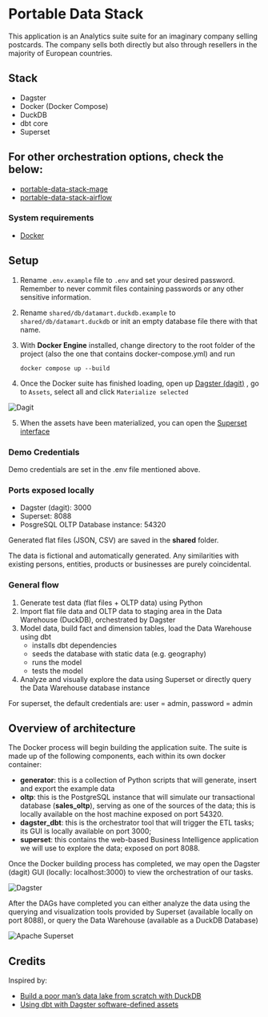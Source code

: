 # Portable Data Stack

This application is an Analytics suite suite for an imaginary company selling postcards. The company sells both directly but also through resellers in the majority of European countries.

## Stack

- Dagster
- Docker (Docker Compose)
- DuckDB
- dbt core
- Superset

## For other orchestration options, check the below:

- [portable-data-stack-mage](https://github.com/cnstlungu/portable-data-stack-mage)
- [portable-data-stack-airflow](https://github.com/cnstlungu/portable-data-stack-airflow)



### System requirements
* [Docker](https://docs.docker.com/engine/install/)

## Setup

1. Rename `.env.example` file to `.env` and set your desired password. Remember to never commit files containing passwords or any other sensitive information.

2. Rename `shared/db/datamart.duckdb.example` to `shared/db/datamart.duckdb` or init an empty database file there with that name.

3. With **Docker Engine** installed, change directory to the root folder of the project (also the one that contains docker-compose.yml) and run

    `docker compose up --build`

4. Once the Docker suite has finished loading, open up [Dagster (dagit)](http://localhost:3000) , go to `Assets`, select all and click `Materialize selected`

![Dagit](resources/dagit.png "Dagit")

5. When the assets have been materialized, you can open the [Superset interface](http://localhost:8088)


### Demo Credentials

Demo credentials are set in the .env file mentioned above. 

### Ports exposed locally
* Dagster (dagit): 3000
* Superset: 8088
* PosgreSQL OLTP Database instance: 54320

Generated flat files (JSON, CSV) are saved in the **shared** folder.

The data is fictional and automatically generated. Any similarities with existing persons, entities, products or businesses are purely coincidental.

### General flow

1. Generate test data (flat files + OLTP data) using Python
2. Import flat file data and OLTP data to staging area in the Data Warehouse (DuckDB), orchestrated by Dagster
3. Model data, build fact and dimension tables, load the Data Warehouse using dbt
    - installs dbt dependencies
    - seeds the database with static data (e.g. geography)
    - runs the model
    - tests the model
4. Analyze and visually explore the data using Superset or directly query the Data Warehouse database instance

For superset, the default credentials are: user = admin, password = admin


## Overview of architecture

The Docker process will begin building the application suite. The suite is made up of the following components, each within its own docker container:
* **generator**: this is a collection of Python scripts that will generate, insert and export the example data
* **oltp**: this is the PostgreSQL instance that will simulate our transactional database (**sales_oltp**), serving as one of the sources of the data; this is locally available on the host machine exposed on port 54320.
* **dagster_dbt**: this is the orchestrator tool that will trigger the ETL tasks; its GUI is locally available on port 3000; 
* **superset**: this contains the web-based Business Intelligence application we will use to explore the data; exposed on port 8088.

Once the Docker building process has completed, we may open the Dagster (dagit) GUI (locally: localhost:3000) to view the orchestration of our tasks.



![Dagster](resources/orchestration.png "Orchestration with Dagster")


After the DAGs have completed you can either analyze the data using the querying and visualization tools provided by Superset (available locally on port 8088), or query the Data Warehouse (available as a DuckDB Database)

![Apache Superset](resources/superset.png "Superset")


## Credits

Inspired by:
- [Build a poor man’s data lake from scratch with DuckDB](https://dagster.io/blog/duckdb-data-lake)
- [Using dbt with Dagster software-defined assets](https://docs.dagster.io/integrations/dbt/using-dbt-with-dagster)